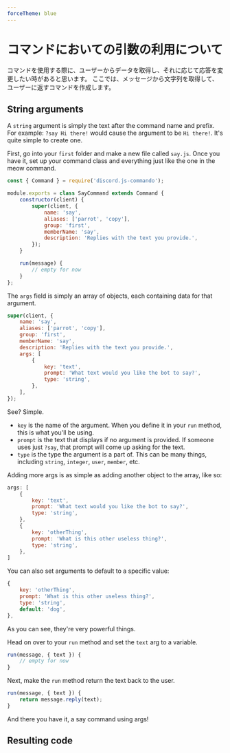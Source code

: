 ```yaml
---
forceTheme: blue
---
```


# コマンドにおいての引数の利用について

コマンドを使用する際に、ユーザーからデータを取得し、それに応じて応答を変更したい時があると思います。 ここでは、メッセージから文字列を取得して、ユーザーに返すコマンドを作成します。

## String arguments

A `string` argument is simply the text after the command name and prefix. For example: `?say Hi there!` would cause the argument to be `Hi there!`. It's quite simple to create one.

First, go into your `first` folder and make a new file called `say.js`. Once you have it, set up your command class and everything just like the one in the meow command.

```js
const { Command } = require('discord.js-commando');

module.exports = class SayCommand extends Command {
    constructor(client) {
        super(client, {
            name: 'say',
            aliases: ['parrot', 'copy'],
            group: 'first',
            memberName: 'say',
            description: 'Replies with the text you provide.',
        });
    }

    run(message) {
        // empty for now
    }
};
```

The `args` field is simply an array of objects, each containing data for that argument.

```js
super(client, {
    name: 'say',
    aliases: ['parrot', 'copy'],
    group: 'first',
    memberName: 'say',
    description: 'Replies with the text you provide.',
    args: [
        {
            key: 'text',
            prompt: 'What text would you like the bot to say?',
            type: 'string',
        },
    ],
});
```

See? Simple.

- `key` is the name of the argument. When you define it in your `run` method, this is what you'll be using.
- `prompt` is the text that displays if no argument is provided. If someone uses just `?say`, that prompt will come up asking for the text.
- `type` is the type the argument is a part of. This can be many things, including `string`, `integer`, `user`, `member`, etc.

Adding more args is as simple as adding another object to the array, like so:

```js
args: [
    {
        key: 'text',
        prompt: 'What text would you like the bot to say?',
        type: 'string',
    },
    {
        key: 'otherThing',
        prompt: 'What is this other useless thing?',
        type: 'string',
    },
]
```

You can also set arguments to default to a specific value:

```js
{
    key: 'otherThing',
    prompt: 'What is this other useless thing?',
    type: 'string',
    default: 'dog',
},
```

As you can see, they're very powerful things.

Head on over to your `run` method and set the `text` arg to a variable.

```js
run(message, { text }) {
    // empty for now
}
```

Next, make the `run` method return the text back to the user.

```js
run(message, { text }) {
    return message.reply(text);
}
```

And there you have it, a say command using args!

## Resulting code

<resulting-code />
